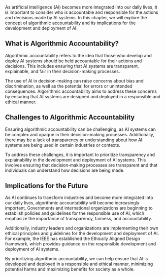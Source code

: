 
As artificial intelligence (AI) becomes more integrated into our daily lives, it is important to consider who is accountable and responsible for the actions and decisions made by AI systems. In this chapter, we will explore the concept of algorithmic accountability and its implications for the development and deployment of AI.

What is Algorithmic Accountability?
-----------------------------------

Algorithmic accountability refers to the idea that those who develop and deploy AI systems should be held accountable for their actions and decisions. This includes ensuring that AI systems are transparent, explainable, and fair in their decision-making processes.

The use of AI in decision-making can raise concerns about bias and discrimination, as well as the potential for errors or unintended consequences. Algorithmic accountability aims to address these concerns by ensuring that AI systems are designed and deployed in a responsible and ethical manner.

Challenges to Algorithmic Accountability
----------------------------------------

Ensuring algorithmic accountability can be challenging, as AI systems can be complex and opaque in their decision-making processes. Additionally, there may be a lack of transparency or understanding about how AI systems are being used in certain industries or contexts.

To address these challenges, it is important to prioritize transparency and explainability in the development and deployment of AI systems. This involves ensuring that decision-making processes are transparent and that individuals can understand how decisions are being made.

Implications for the Future
---------------------------

As AI continues to transform industries and become more integrated into our daily lives, algorithmic accountability will become increasingly important. Governments and international organizations are beginning to establish policies and guidelines for the responsible use of AI, which emphasize the importance of transparency, fairness, and accountability.

Additionally, industry leaders and organizations are implementing their own ethical principles and guidelines for the development and deployment of AI. For example, the IEEE has established the Ethically Aligned Design framework, which provides guidance on the responsible development and deployment of AI systems.

By prioritizing algorithmic accountability, we can help ensure that AI is developed and deployed in a responsible and ethical manner, minimizing potential harms and maximizing benefits for society as a whole.
